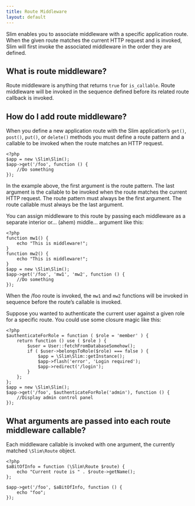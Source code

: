 ```yaml
---
title: Route Middleware
layout: default
---
```


Slim enables you to associate middleware with a specific application route. When the given route matches the current
HTTP request and is invoked, Slim will first invoke the associated middleware in the order they are defined.

## What is route middleware?

Route middleware is anything that returns `true` for `is_callable`. Route middleware will be invoked in the sequence
defined before its related route callback is invoked.

## How do I add route middleware?

When you define a new application route with the Slim application’s `get()`, `post()`, `put()`, or `delete()` methods
you must define a route pattern and a callable to be invoked when the route matches an HTTP request.

    <?php
    $app = new \Slim\Slim();
    $app->get('/foo', function () {
        //Do something
    });

In the example above, the first argument is the route pattern. The last argument is the callable to be invoked when
the route matches the current HTTP request. The route pattern must always be the first argument. The route callable
must always be the last argument.

You can assign middleware to this route by passing each middleware as a separate interior or... (ahem) middle...
argument like this:

    <?php
    function mw1() {
        echo "This is middleware!";
    }
    function mw2() {
        echo "This is middleware!";
    }
    $app = new \Slim\Slim();
    $app->get('/foo', 'mw1', 'mw2', function () {
        //Do something
    });

When the /foo route is invoked, the `mw1` and `mw2` functions will be invoked in sequence before the route’s callable
is invoked.

Suppose you wanted to authenticate the current user against a given role for a specific route. You could use some
closure magic like this:

    <?php
    $authenticateForRole = function ( $role = 'member' ) {
        return function () use ( $role ) {
            $user = User::fetchFromDatabaseSomehow();
            if ( $user->belongsToRole($role) === false ) {
                $app = \Slim\Slim::getInstance();
                $app->flash('error', 'Login required');
                $app->redirect('/login');
            }
        };
    };
    $app = new \Slim\Slim();
    $app->get('/foo', $authenticateForRole('admin'), function () {
        //Display admin control panel
    });

## What arguments are passed into each route middleware callable?

Each middleware callable is invoked with one argument, the currently matched `\Slim\Route` object.

    <?php
    $aBitOfInfo = function (\Slim\Route $route) {
        echo "Current route is " . $route->getName();
    };

    $app->get('/foo', $aBitOfInfo, function () {
        echo "foo";
    });
